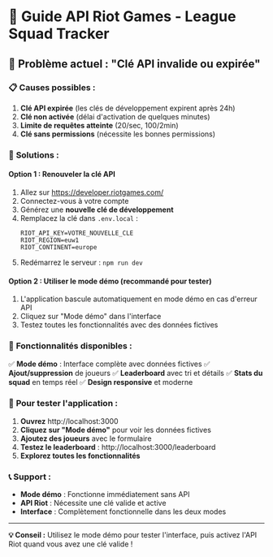 # 🔑 Guide API Riot Games - League Squad Tracker

## 🚨 Problème actuel : "Clé API invalide ou expirée"

### 📋 **Causes possibles :**

1. **Clé API expirée** (les clés de développement expirent après 24h)
2. **Clé non activée** (délai d'activation de quelques minutes)
3. **Limite de requêtes atteinte** (20/sec, 100/2min)
4. **Clé sans permissions** (nécessite les bonnes permissions)

### 🔧 **Solutions :**

#### **Option 1 : Renouveler la clé API**
1. Allez sur https://developer.riotgames.com/
2. Connectez-vous à votre compte
3. Générez une **nouvelle clé de développement**
4. Remplacez la clé dans `.env.local` :
   ```
   RIOT_API_KEY=VOTRE_NOUVELLE_CLE
   RIOT_REGION=euw1
   RIOT_CONTINENT=europe
   ```
5. Redémarrez le serveur : `npm run dev`

#### **Option 2 : Utiliser le mode démo (recommandé pour tester)**
1. L'application bascule automatiquement en mode démo en cas d'erreur API
2. Cliquez sur "Mode démo" dans l'interface
3. Testez toutes les fonctionnalités avec des données fictives

### 🎯 **Fonctionnalités disponibles :**

✅ **Mode démo** : Interface complète avec données fictives
✅ **Ajout/suppression** de joueurs
✅ **Leaderboard** avec tri et détails
✅ **Stats du squad** en temps réel
✅ **Design responsive** et moderne

### 🚀 **Pour tester l'application :**

1. **Ouvrez** http://localhost:3000
2. **Cliquez sur "Mode démo"** pour voir les données fictives
3. **Ajoutez des joueurs** avec le formulaire
4. **Testez le leaderboard** : http://localhost:3000/leaderboard
5. **Explorez toutes les fonctionnalités**

### 📞 **Support :**

- **Mode démo** : Fonctionne immédiatement sans API
- **API Riot** : Nécessite une clé valide et active
- **Interface** : Complètement fonctionnelle dans les deux modes

---

**💡 Conseil :** Utilisez le mode démo pour tester l'interface, puis activez l'API Riot quand vous avez une clé valide ! 